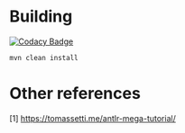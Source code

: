 # Building

[![Codacy Badge](https://api.codacy.com/project/badge/Grade/e3951c1506eb4c4b8cf1c4b4d5d6d868)](https://app.codacy.com/app/erik-valdivieso/kukulkan-grammar?utm_source=github.com&utm_medium=referral&utm_content=kukulkan-project/kukulkan-grammar&utm_campaign=badger)

	mvn clean install

# Other references


[1] https://tomassetti.me/antlr-mega-tutorial/